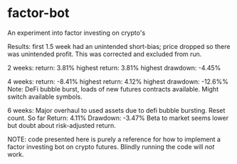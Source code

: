 # factor-bot
An experiment into factor investing on crypto's

Results:
first 1.5 week had an unintended short-bias; price dropped so there was unintended profit. This was corrected and excluded from run.

2 weeks:
return: 3.81%
highest return: 3.81%
highest drawdown: -4.45%

4 weeks: 
return: -8.41%
highest return: 4.12%
highest drawdown: -12.6%%
Note: DeFi bubble burst, loads of new futures contracts available. Might switch available symbols.

6 weeks:
Major overhaul to used assets due to defi bubble bursting. Reset count.
So far
Return: 4.11%
Drawdown: -3.47%
Beta to market seems lower but doubt about risk-adjusted return.


NOTE: code presented here is purely a reference for how to implement a factor investing bot on crypto futures. Blindly running the code will *not* work.
